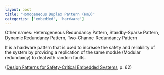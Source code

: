 ```yaml
---
layout: post
title: "Homogeneous Duplex Pattern (HmD)"
categories: ['embedded', 'hardware']
---
```


Other names: Heterogeneous Redundancy Pattern, Standby-Sparse Pattern, Dynamic Redundancy Pattern, Two-Channel Redundancy Pattern

It is a hardware pattern that is used to increase the safety and reliability of the system
by providing a replication of the same module (Modular redundancy) to deal with random faults.

([Design Patterns for Safety-Critical Embedded Systems](http://sunsite.informatik.rwth-aachen.de/Publications/AIB/2010/2010-13.pdf), p. 62)